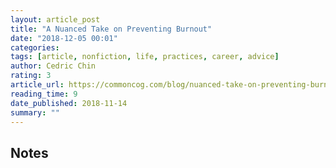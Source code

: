 ```yaml
---
layout: article_post
title: "A Nuanced Take on Preventing Burnout"
date: "2018-12-05 00:01"
categories:
tags: [article, nonfiction, life, practices, career, advice]
author: Cedric Chin
rating: 3
article_url: https://commoncog.com/blog/nuanced-take-on-preventing-burnout/
reading_time: 9
date_published: 2018-11-14
summary: ""
---
```


## Notes
